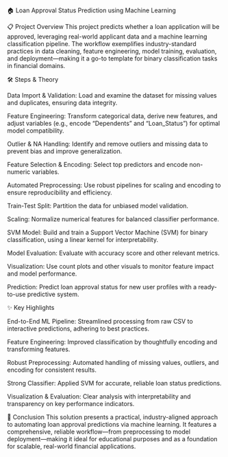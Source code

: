 🏠 Loan Approval Status Prediction using Machine Learning

📋 Project Overview
This project predicts whether a loan application will be approved, leveraging real-world applicant data and a machine learning classification pipeline. The workflow exemplifies industry-standard practices in data cleaning, feature engineering, model training, evaluation, and deployment—making it a go-to template for binary classification tasks in financial domains.

🛠️ Steps & Theory

Data Import & Validation: Load and examine the dataset for missing values and duplicates, ensuring data integrity.

Feature Engineering: Transform categorical data, derive new features, and adjust variables (e.g., encode “Dependents” and “Loan_Status”) for optimal model compatibility.

Outlier & NA Handling: Identify and remove outliers and missing data to prevent bias and improve generalization.

Feature Selection & Encoding: Select top predictors and encode non-numeric variables.

Automated Preprocessing: Use robust pipelines for scaling and encoding to ensure reproducibility and efficiency.

Train-Test Split: Partition the data for unbiased model validation.

Scaling: Normalize numerical features for balanced classifier performance.

SVM Model: Build and train a Support Vector Machine (SVM) for binary classification, using a linear kernel for interpretability.

Model Evaluation: Evaluate with accuracy score and other relevant metrics.

Visualization: Use count plots and other visuals to monitor feature impact and model performance.

Prediction: Predict loan approval status for new user profiles with a ready-to-use predictive system.

✨ Key Highlights

End-to-End ML Pipeline: Streamlined processing from raw CSV to interactive predictions, adhering to best practices.

Feature Engineering: Improved classification by thoughtfully encoding and transforming features.

Robust Preprocessing: Automated handling of missing values, outliers, and encoding for consistent results.

Strong Classifier: Applied SVM for accurate, reliable loan status predictions.

Visualization & Evaluation: Clear analysis with interpretability and transparency on key performance indicators.

🏁 Conclusion
This solution presents a practical, industry-aligned approach to automating loan approval predictions via machine learning. It features a comprehensive, reliable workflow—from preprocessing to model deployment—making it ideal for educational purposes and as a foundation for scalable, real-world financial applications.
